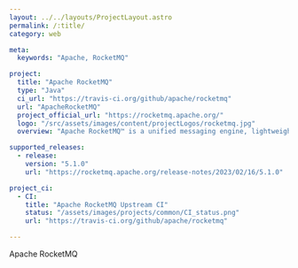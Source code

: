 ```yaml
---
layout: ../../layouts/ProjectLayout.astro
permalink: /:title/
category: web

meta:
  keywords: "Apache, RocketMQ"

project:
  title: "Apache RocketMQ"
  type: "Java"
  ci_url: "https://travis-ci.org/github/apache/rocketmq"
  url: "ApacheRocketMQ"
  project_official_url: "https://rocketmq.apache.org/"
  logo: "/src/assets/images/content/projectLogos/rocketmq.jpg"
  overview: "Apache RocketMQ™ is a unified messaging engine, lightweight data processing platform."

supported_releases:
  - release:
    version: "5.1.0"
    url: "https://rocketmq.apache.org/release-notes/2023/02/16/5.1.0"

project_ci:
  - CI:
    title: "Apache RocketMQ Upstream CI"
    status: "/assets/images/projects/common/CI_status.png"
    url: "https://travis-ci.org/github/apache/rocketmq"

---
```


<p>Apache RocketMQ</p>
